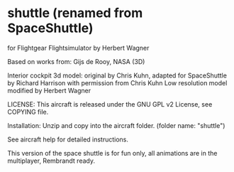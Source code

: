 # shuttle (renamed from SpaceShuttle)

for Flightgear Flightsimulator by Herbert Wagner

Based on works from: Gijs de Rooy, NASA (3D)

Interior cockpit 3d model: original by Chris Kuhn,
adapted for SpaceShuttle by Richard Harrison with permission from Chris Kuhn
Low resolution model modified by Herbert Wagner

LICENSE: This aircraft is released under the GNU GPL v2 License, see COPYING file.

Installation: Unzip and copy into the aircraft folder. (folder name: "shuttle")

See aircraft help for detailed instructions.

This version of the space shuttle is for fun only, all animations are in the multiplayer, Rembrandt ready.

